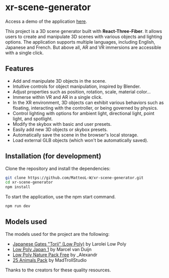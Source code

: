 # xr-scene-generator

Access a demo of the application [here](https://matteol-w.github.io/xr-scene-generator/).

This project is a 3D scene generator built with **React-Three-Fiber**. It allows users to create and manipulate 3D scenes with various objects and lighting options. The application supports multiple languages, including English, Japanese and French. But above all, AR and VR immersions are accessible with a single click.

## Features

- Add and manipulate 3D objects in the scene.
- Intuitive controls for object manipulation, inspired by Blender.
- Adjust properties such as position, rotation, scale, material color...
- Immerse within VR and AR in a single click.
- In the XR environment, 3D objects can exhibit various behaviors such as floating, interacting with the controller, or being governed by physics.
- Control lighting with options for ambient light, directional light, point light, and spotlight.
- Modify the skybox with basic and user presets.
- Easily add new 3D objects or skybox presets.
- Automatically save the scene in the browser's local storage.
- Load external GLB objects (which won't be automatically saved).

## Installation (for development)

Clone the repository and install the dependencies:

```bash
git clone https://github.com/MatteoL-W/xr-scene-generator.git
cd xr-scene-generator
npm install
```
To start the application, use the npm start command.

```bash
npm run dev
```

## Models used

The models used for the project are the following:

- [Japanese Gates "Torii" (Low Poly)](https://sketchfab.com/3d-models/japanese-gates-torii-low-poly-9d95c8e54c2b436f85a21b0f2288afe7) by Larolei Low Poly
- [Low Poly Japan 1](https://sketchfab.com/3d-models/low-poly-japan-1-ca2c71b088144fa09901ab74a28b0ba7) by Marcel van Duijn
- [Low Poly Nature Pack Free](https://sketchfab.com/3d-models/low-poly-nature-pack-free-80d37fc6bce84ae6884885fff0cbaba8) by _Alexandr
- [25 Animals Pack](https://sketchfab.com/3d-models/25-animals-pack-51fbdc1e116f46b1b8c9dc0092d09c8f) by MadTrollStudio

Thanks to the creators for these quality resources.
